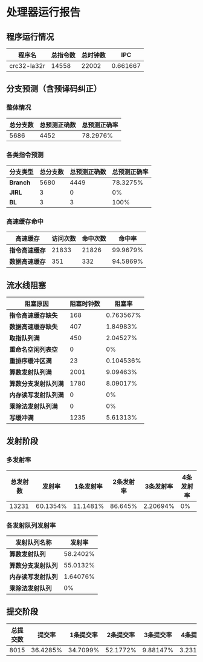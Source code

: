 # 处理器运行报告
## 程序运行情况
|程序名|总指令数|总时钟数|IPC|
|---|---|---|---|
|crc32-la32r|14558|22002|0.661667|

## 分支预测（含预译码纠正）
### 整体情况
|总分支数|总预测正确数|总预测正确率|
|---|---|---|
|5686|4452|78.2976%|

### 各类指令预测
|分支类型|总分支数|总预测正确数|总预测正确率|
|---|---|---|---|
|**Branch**| 5680 | 4449 | 78.3275%|
|**JIRL**| 3 | 0 | 0%|
|**BL**| 3 | 3 | 100%|

### 高速缓存命中
|高速缓存|访问次数|命中次数|命中率|
|---|---|---|---|
|**指令高速缓存**| 21833 | 21826 | 99.9679%|
|**数据高速缓存**| 351 | 332 | 94.5869%|
## 流水线阻塞
|阻塞原因|阻塞时钟数|阻塞率|
|---|---|---|
|**指令高速缓存缺失**| 168 | 0.763567%|
|**数据高速缓存缺失**| 407 | 1.84983%|
|**取指队列满**| 450 | 2.04527%|
|**重命名空闲列表空**|0 | 0%|
|**重排序缓冲区满**|23 | 0.104536%|
|**算数发射队列满**|2001 | 9.09463%|
|**算数分支发射队列满**|1780 | 8.09017%|
|**内存读写发射队列满**|0 | 0%|
|**乘除法发射队列满**|0 | 0%|
|**写缓冲满**|1235 | 5.61313%|

## 发射阶段
### 多发射率
|总发射数|发射率|1条发射率|2条发射率|3条发射率|4条发射率|
|---|---|---|---|---|---|
|13231|60.1354%|11.1481%|86.645%|2.20694%|0%|

### 各发射队列发射率
|发射队列名称|发射率|
|---|---|
|**算数发射队列**|58.2402%|
|**算数分支发射队列**|55.0132%|
|**内存读写发射队列**|1.64076%|
|**乘除法发射队列**|0%|

## 提交阶段
|总提交数|提交率|1条提交率|2条提交率|3条提交率|4条提交率|
|---|---|---|---|---|---|
|8015|36.4285%|34.7099%|52.1772%|9.88147%|3.23144%|
